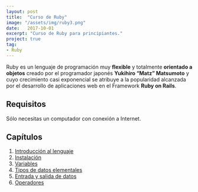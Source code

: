 ```yaml
---
layout: post
title:  "Curso de Ruby"
image: "/assets/img/ruby3.png"
date:   2017-10-01
excerpt: "Curso de Ruby para principiantes."
project: true
tag:
- Ruby
---
```


Ruby es un lenguaje de programación muy **flexible** y totalmente **orientado a objetos** creado por el programador japonés **Yukihiro “Matz” Matsumoto** y cuyo crecimiento casi exponencial se atribuye a la popularidad alcanzada por el desarrollo de aplicaciones web en el Framework **Ruby on Rails**.

## Requisitos

Sólo necesitas un computador con conexión a Internet.

## Capítulos

1. [Introducción al lenguaje](https://nisoto.github.io/introduccion-ruby/)
2. [Instalación](https://nisoto.github.io/instalacion-ruby/)
3. [Variables](https://nisoto.github.io/variables-ruby/)
4. [Tipos de datos elementales](https://nisoto.github.io/datos-elementales-ruby/)
5. [Entrada y salida de datos](https://nisoto.github.io/entrada-salida-ruby/)
6. [Operadores](https://nisoto.github.io/operadores-ruby/)
